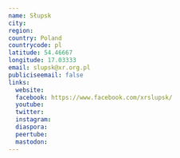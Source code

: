 ```yaml
---
name: Słupsk
city:
region:
country: Poland
countrycode: pl
latitude: 54.46667
longitude: 17.03333
email: slupsk@xr.org.pl
publiciseemail: false
links:
  website:
  facebook: https://www.facebook.com/xrslupsk/
  youtube:
  twitter:
  instagram:
  diaspora:
  peertube:
  mastodon:
---
```

